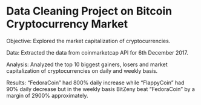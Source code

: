 # Data Cleaning Project on Bitcoin Cryptocurrency Market

Objective: Explored the market capitalization of cryptocurrencies.

Data: Extracted the data from coinmarketcap API for 6th December 2017.

Analysis: Analyzed the top 10 biggest gainers, losers and market capitalization of cryptocurrencies on daily and weekly basis.

Results: “FedoraCoin” had 800% daily increase while “FlappyCoin” had 90% daily decrease but in the weekly basis BitZeny beat “FedoraCoin” by a margin of 2900% approximately.
